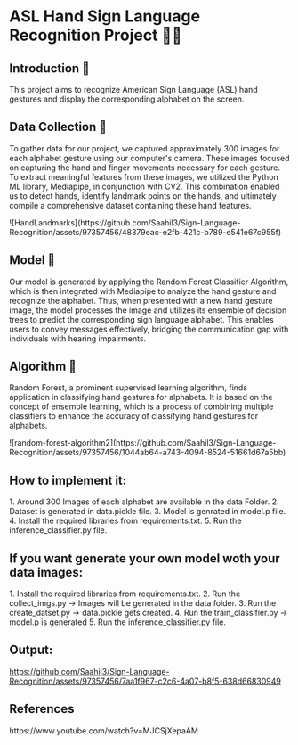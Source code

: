 <h1>ASL Hand Sign Language Recognition Project 🤚🔤</h1>

<h2>Introduction 📝</h2>
<p>This project aims to recognize American Sign Language (ASL) hand gestures and display the corresponding alphabet on the screen.</p>

<h2>Data Collection 📸</h2>
<p>To gather data for our project, we captured approximately 300 images for each alphabet gesture using our computer's camera. These images focused on capturing the hand and finger movements necessary for each gesture. To extract meaningful features from these images, we utilized the Python ML library, Mediapipe, in conjunction with CV2. This combination enabled us to detect hands, identify landmark points on the hands, and ultimately compile a comprehensive dataset containing these hand features.</p>
![HandLandmarks](https://github.com/Saahil3/Sign-Language-Recognition/assets/97357456/48379eac-e2fb-421c-b789-e541e67c955f)

<h2>Model 🤖</h2>
<p>Our model is generated by applying the Random Forest Classifier Algorithm, which is then integrated with Mediapipe to analyze the hand gesture and recognize the alphabet. Thus, when presented with a new hand gesture image, the model processes the image and utilizes its ensemble of decision trees to predict the corresponding sign language alphabet. This enables users to convey messages effectively, bridging the communication gap with individuals with hearing impairments.</p>

<h2>Algorithm 🧠</h2>
<p>Random Forest, a prominent supervised learning algorithm, finds application in classifying hand gestures for alphabets. It is based on the concept of ensemble learning, which is a process of combining multiple classifiers to enhance the accuracy of classifying hand gestures for alphabets.</p>
![random-forest-algorithm2](https://github.com/Saahil3/Sign-Language-Recognition/assets/97357456/1044ab64-a743-4094-8524-51661d67a5bb)

<h2>How to implement it:</h2>
<l>1. Around 300 Images of each alphabet are available in the data Folder.
2. Dataset is generated in data.pickle file.
3. Model is genrated in model.p file.
4. Install the required libraries from requirements.txt.
5. Run the inference_classifier.py file.</l>

<h2>If you want generate your own model woth your data images:</h2>
<l>1. Install the required libraries from requirements.txt.
2. Run the collect_imgs.py -> Images will be generated in the data folder.
3. Run the create_datset.py -> data.pickle gets created.
4. Run the train_classifier.py -> model.p is generated
5. Run the inference_classifier.py file.</l>

<h2>Output:</h2>

https://github.com/Saahil3/Sign-Language-Recognition/assets/97357456/7aa1f967-c2c6-4a07-b8f5-638d66830949

<h2>References</h2>
https://www.youtube.com/watch?v=MJCSjXepaAM
